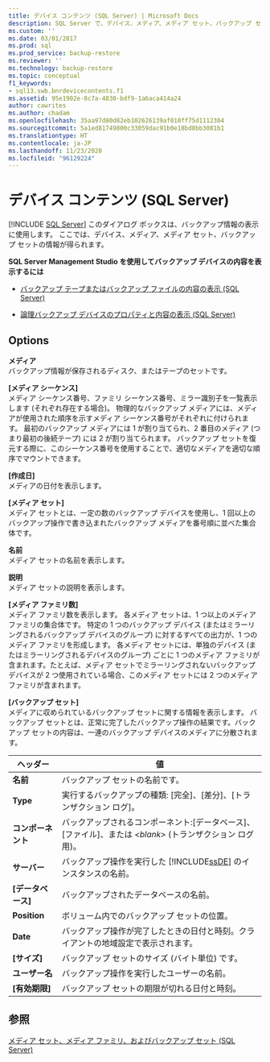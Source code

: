 ```yaml
---
title: デバイス コンテンツ (SQL Server) | Microsoft Docs
description: SQL Server で、デバイス、メディア、メディア セット、バックアップ セットを説明するバックアップ情報を表示するには、[デバイス コンテンツ] ダイアログ ボックスを使用します。
ms.custom: ''
ms.date: 03/01/2017
ms.prod: sql
ms.prod_service: backup-restore
ms.reviewer: ''
ms.technology: backup-restore
ms.topic: conceptual
f1_keywords:
- sql13.swb.bnrdevicecontents.f1
ms.assetid: 95e1902e-8c7a-4830-bdf9-1a6aca414a24
author: cawrites
ms.author: chadam
ms.openlocfilehash: 35aa97d80d82eb102626139af010ff75d1112304
ms.sourcegitcommit: 5a1ed81749800c33059dac91b0e18bd8bb3081b1
ms.translationtype: HT
ms.contentlocale: ja-JP
ms.lasthandoff: 11/23/2020
ms.locfileid: "96129224"
---
```

# <a name="device-contents-sql-server"></a>デバイス コンテンツ (SQL Server)
 [!INCLUDE [SQL Server](../../includes/applies-to-version/sqlserver.md)]
  このダイアログ ボックスは、バックアップ情報の表示に使用します。 ここでは、デバイス、メディア、メディア セット、バックアップ セットの情報が得られます。  
  
 **SQL Server Management Studio を使用してバックアップ デバイスの内容を表示するには**  
  
-   [バックアップ テープまたはバックアップ ファイルの内容の表示 &#40;SQL Server&#41;](../../relational-databases/backup-restore/view-the-contents-of-a-backup-tape-or-file-sql-server.md)  
  
-   [論理バックアップ デバイスのプロパティと内容の表示 &#40;SQL Server&#41;](../../relational-databases/backup-restore/view-the-properties-and-contents-of-a-logical-backup-device-sql-server.md)  
  
## <a name="options"></a>Options  
 **メディア**  
 バックアップ情報が保存されるディスク、またはテープのセットです。  
  
 **[メディア シーケンス]**  
 メディア シーケンス番号、ファミリ シーケンス番号、ミラー識別子を一覧表示します (それぞれ存在する場合)。 物理的なバックアップ メディアには、メディアが使用された順序を示すメディア シーケンス番号がそれぞれに付けられます。 最初のバックアップ メディアには 1 が割り当てられ、2 番目のメディア (つまり最初の後続テープ) には 2 が割り当てられます。 バックアップ セットを復元する際に、このシーケンス番号を使用することで、適切なメディアを適切な順序でマウントできます。  
  
 **[作成日]**  
 メディアの日付を表示します。  
  
 **[メディア セット]**  
 メディア セットとは、一定の数のバックアップ デバイスを使用し、1 回以上のバックアップ操作で書き込まれたバックアップ メディアを番号順に並べた集合体です。  
  
 **名前**  
 メディア セットの名前を表示します。  
  
 **説明**  
 メディア セットの説明を表示します。  
  
 **[メディア ファミリ数]**  
 メディア ファミリ数を表示します。 各メディア セットは、1 つ以上のメディア ファミリの集合体です。 特定の 1 つのバックアップ デバイス (またはミラーリングされるバックアップ デバイスのグループ) に対するすべての出力が、1 つのメディア ファミリを形成します。 各メディア セットには、単独のデバイス (またはミラーリングされるデバイスのグループ) ごとに 1 つのメディア ファミリが含まれます。たとえば、メディア セットでミラーリングされないバックアップ デバイスが 2 つ使用されている場合、このメディア セットには 2 つのメディア ファミリが含まれます。  
  
 **[バックアップ セット]**  
 メディアに収められているバックアップ セットに関する情報を表示します。 バックアップ セットとは、正常に完了したバックアップ操作の結果です。バックアップ セットの内容は、一連のバックアップ デバイスのメディアに分散されます。  
  
|ヘッダー|値|  
|------------|------------|  
|**名前**|バックアップ セットの名前です。|  
|**Type**|実行するバックアップの種類: [完全]、[差分]、[トランザクション ログ]。|  
|**コンポーネント**|バックアップされるコンポーネント:[データベース]、[ファイル]、または *\<blank>* (トランザクション ログ用)。|  
|**サーバー**|バックアップ操作を実行した [!INCLUDE[ssDE](../../includes/ssde-md.md)] のインスタンスの名前。|  
|**[データベース]**|バックアップされたデータベースの名前。|  
|**Position**|ボリューム内でのバックアップ セットの位置。|  
|**Date**|バックアップ操作が完了したときの日付と時刻。クライアントの地域設定で表示されます。|  
|**[サイズ]**|バックアップ セットのサイズ (バイト単位) です。|  
|**ユーザー名**|バックアップ操作を実行したユーザーの名前。|  
|**[有効期限]**|バックアップ セットの期限が切れる日付と時刻。|  
  
## <a name="see-also"></a>参照  
 [メディア セット、メディア ファミリ、およびバックアップ セット &#40;SQL Server&#41;](../../relational-databases/backup-restore/media-sets-media-families-and-backup-sets-sql-server.md)  
  
  
